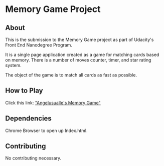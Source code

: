 # Memory Game Project

## About

This is the submission to the Memory Game project as part of Udacity's Front End Nanodegree Program.

It is a single page application created as a game for matching cards based on memory. There is a number of moves counter, timer, and star rating system.

The object of the game is to match all cards as fast as possible.

## How to Play
Click this link:
["Angelusualle's Memory Game"](https://htmlpreview.github.io/?https://github.com/angelusualle/fend-project-memory-game/blob/master/index.html)

## Dependencies

Chrome Browser to open up Index.html.

## Contributing

No contributing necessary.